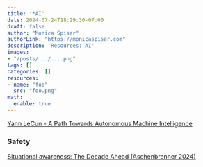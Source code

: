 ```yaml
---
title: '*AI'
date: 2024-07-24T18:29:30-07:00
draft: false
author: "Monica Spisar"
authorLink: "https://monicaspisar.com"
description: 'Resources: AI'
images: 
- "/posts/.../....png"
tags: []
categories: []
resources:
- name: "foo"
  src: "foo.png"
math:
  enable: true
---
```


[Yann LeCun - A Path Towards Autonomous Machine Intelligence](https://www.youtube.com/watch?v=OKkEdTchsiE)

### Safety
[Situational awareness: The Decade Ahead (Aschenbrenner 2024)](https://situational-awareness.ai/)